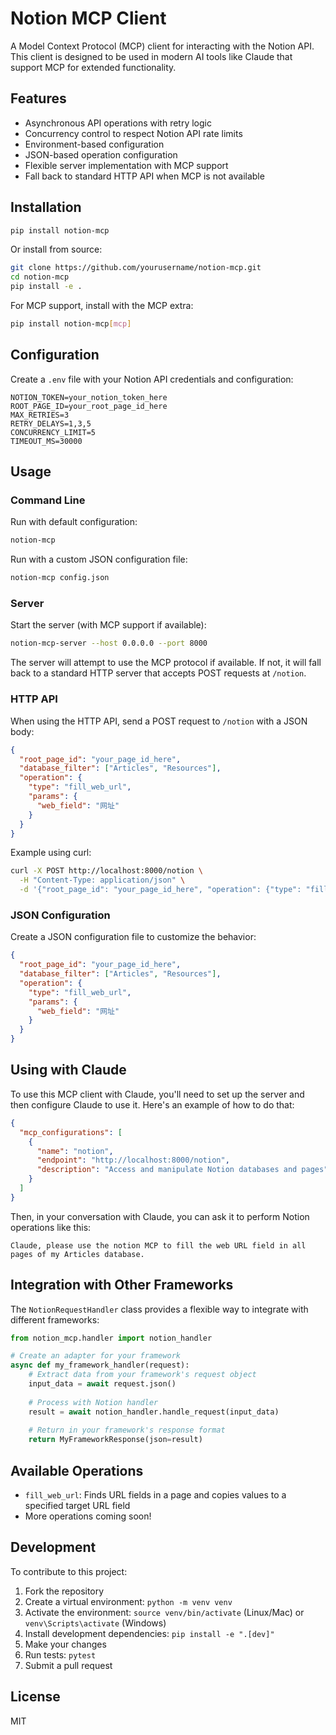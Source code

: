 # Notion MCP Client

A Model Context Protocol (MCP) client for interacting with the Notion API. This client is designed to be used in modern AI tools like Claude that support MCP for extended functionality.

## Features

- Asynchronous API operations with retry logic
- Concurrency control to respect Notion API rate limits
- Environment-based configuration
- JSON-based operation configuration
- Flexible server implementation with MCP support
- Fall back to standard HTTP API when MCP is not available

## Installation

```bash
pip install notion-mcp
```

Or install from source:

```bash
git clone https://github.com/yourusername/notion-mcp.git
cd notion-mcp
pip install -e .
```

For MCP support, install with the MCP extra:

```bash
pip install notion-mcp[mcp]
```

## Configuration

Create a `.env` file with your Notion API credentials and configuration:

```
NOTION_TOKEN=your_notion_token_here
ROOT_PAGE_ID=your_root_page_id_here
MAX_RETRIES=3
RETRY_DELAYS=1,3,5
CONCURRENCY_LIMIT=5
TIMEOUT_MS=30000
```

## Usage

### Command Line

Run with default configuration:

```bash
notion-mcp
```

Run with a custom JSON configuration file:

```bash
notion-mcp config.json
```

### Server

Start the server (with MCP support if available):

```bash
notion-mcp-server --host 0.0.0.0 --port 8000
```

The server will attempt to use the MCP protocol if available. If not, it will fall back to a standard HTTP server that accepts POST requests at `/notion`.

### HTTP API

When using the HTTP API, send a POST request to `/notion` with a JSON body:

```json
{
  "root_page_id": "your_page_id_here",
  "database_filter": ["Articles", "Resources"],
  "operation": {
    "type": "fill_web_url",
    "params": {
      "web_field": "网址"
    }
  }
}
```

Example using curl:

```bash
curl -X POST http://localhost:8000/notion \
  -H "Content-Type: application/json" \
  -d '{"root_page_id": "your_page_id_here", "operation": {"type": "fill_web_url"}}'
```

### JSON Configuration

Create a JSON configuration file to customize the behavior:

```json
{
  "root_page_id": "your_page_id_here",
  "database_filter": ["Articles", "Resources"],
  "operation": {
    "type": "fill_web_url",
    "params": {
      "web_field": "网址"
    }
  }
}
```

## Using with Claude

To use this MCP client with Claude, you'll need to set up the server and then configure Claude to use it. Here's an example of how to do that:

```json
{
  "mcp_configurations": [
    {
      "name": "notion",
      "endpoint": "http://localhost:8000/notion",
      "description": "Access and manipulate Notion databases and pages"
    }
  ]
}
```

Then, in your conversation with Claude, you can ask it to perform Notion operations like this:

```
Claude, please use the notion MCP to fill the web URL field in all pages of my Articles database.
```

## Integration with Other Frameworks

The `NotionRequestHandler` class provides a flexible way to integrate with different frameworks:

```python
from notion_mcp.handler import notion_handler

# Create an adapter for your framework
async def my_framework_handler(request):
    # Extract data from your framework's request object
    input_data = await request.json()
    
    # Process with Notion handler
    result = await notion_handler.handle_request(input_data)
    
    # Return in your framework's response format
    return MyFrameworkResponse(json=result)
```

## Available Operations

- `fill_web_url`: Finds URL fields in a page and copies values to a specified target URL field
- More operations coming soon!

## Development

To contribute to this project:

1. Fork the repository
2. Create a virtual environment: `python -m venv venv`
3. Activate the environment: `source venv/bin/activate` (Linux/Mac) or `venv\Scripts\activate` (Windows)
4. Install development dependencies: `pip install -e ".[dev]"`
5. Make your changes
6. Run tests: `pytest`
7. Submit a pull request

## License

MIT